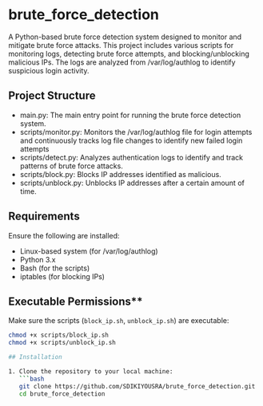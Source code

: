 # brute_force_detection

A Python-based brute force detection system designed to monitor and mitigate brute force attacks. This project includes various scripts for monitoring logs, detecting brute force attempts, and blocking/unblocking malicious IPs. The logs are analyzed from /var/log/authlog to identify suspicious login activity.

## Project Structure

- main.py: The main entry point for running the brute force detection system.
- scripts/monitor.py: Monitors the /var/log/authlog file for login attempts and continuously tracks log file changes to identify new failed login attempts
- scripts/detect.py: Analyzes authentication logs to identify and track patterns of brute force attacks.
- scripts/block.py: Blocks IP addresses identified as malicious.
- scripts/unblock.py: Unblocks IP addresses after a certain amount of time.

## Requirements

Ensure the following are installed:
- Linux-based system (for /var/log/authlog)
- Python 3.x
- Bash (for the scripts)
- iptables (for blocking IPs)

## Executable Permissions**
Make sure the scripts (`block_ip.sh`, `unblock_ip.sh`) are executable:
```bash
chmod +x scripts/block_ip.sh
chmod +x scripts/unblock_ip.sh

## Installation

1. Clone the repository to your local machine:
   ```bash
   git clone https://github.com/SDIKIYOUSRA/brute_force_detection.git
   cd brute_force_detection

